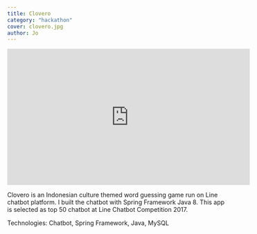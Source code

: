 ```yaml
---
title: Clovero
category: "hackathon"
cover: clovero.jpg
author: Jo
---
```


<iframe width="560" height="315" src="https://www.youtube.com/embed/WfSYXDp796E" frameborder="0" allow="accelerometer; encrypted-media; gyroscope; picture-in-picture" allowfullscreen></iframe>

Clovero is an Indonesian culture themed word guessing game run 
on Line chatbot platform. I built the chatbot with Spring Framework Java 8. 
This app is selected as top 50 chatbot at Line Chatbot Competition 2017.

Technologies: Chatbot, Spring Framework, Java, MySQL 
